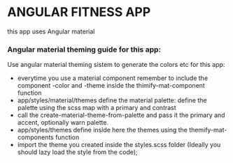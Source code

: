 # ANGULAR FITNESS APP 

this app uses Angular material

### Angular material theming guide for this app:
Use angular material theming sistem to generate the colors etc for this app:
-  everytime you use a material component remember to include the component <component>-color and <component>-theme inside the thimify-mat-component function
-  app/styles/material/themes define the material palette: define the palette using the scss map with a primary and contrast
-  call the create-material-theme-from-palette and pass it the primary and accent, optionally warn palette. 
-  app/styles/themes define inside here the themes using the themify-mat-components function
-  import the theme you created inside the styles.scss folder (Ideally you should lazy load the style from the code);  